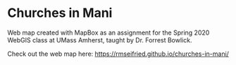 # Churches in Mani

Web map created with MapBox as an assignment for the Spring 2020 WebGIS class at UMass Amherst, taught by Dr. Forrest Bowlick.

Check out the web map here: https://rmseifried.github.io/churches-in-mani/
